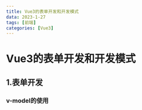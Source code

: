 ```yaml
---
title: Vue3的表单开发和开发模式
data: 2023-1-27
tags: [前端]
categories: [Vue3]
---
```


# Vue3的表单开发和开发模式

## 1.表单开发

### v-model的使用